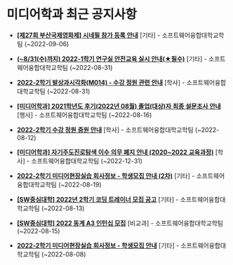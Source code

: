 # 미디어학과 최근 공지사항

* **[[제27회 부산국제영화제] 시네필 참가 등록 안내](https://media.ajou.ac.kr/media/board/board01.jsp?mode=view&amp;article_no=230889&amp;board_wrapper=%2Fmedia%2Fboard%2Fboard01.jsp&amp;pager.offset=0&amp;board_no=304)**
 [기타] - 소프트웨어융합대학교학팀 (~2022-09-06)

* **[(~8/31(수)까지) 2022-1학기 연구실 안전교육 실시 안내(★필수)](https://media.ajou.ac.kr/media/board/board01.jsp?mode=view&amp;article_no=230882&amp;board_wrapper=%2Fmedia%2Fboard%2Fboard01.jsp&amp;pager.offset=0&amp;board_no=304)**
 [기타] - 소프트웨어융합대학교학팀 (~2022-08-31)

* **[2022-2학기 발상과시각화(M014) - 수강 정원 관련 안내](https://media.ajou.ac.kr/media/board/board01.jsp?mode=view&amp;article_no=230867&amp;board_wrapper=%2Fmedia%2Fboard%2Fboard01.jsp&amp;pager.offset=0&amp;board_no=304)**
 [학사] - 소프트웨어융합대학교학팀 (~2022-08-31)

* **[[미디어학과] 2021학년도 후기(2022년 08월) 졸업(대상)자 최종 설문조사 안내](https://media.ajou.ac.kr/media/board/board01.jsp?mode=view&amp;article_no=230816&amp;board_wrapper=%2Fmedia%2Fboard%2Fboard01.jsp&amp;pager.offset=0&amp;board_no=304)**
 [행사] - 소프트웨어융합대학교학팀 (~2022-08-16)

* **[2022-2학기 수강 정원 증원 안내](https://media.ajou.ac.kr/media/board/board01.jsp?mode=view&amp;article_no=230773&amp;board_wrapper=%2Fmedia%2Fboard%2Fboard01.jsp&amp;pager.offset=0&amp;board_no=304)**
 [학사] - 소프트웨어융합대학교학팀 (~2022-08-12)

* **[[미디어학과] 자기주도진로탐색 이수 의무 폐지 안내 (2020~2022 교육과정)](https://media.ajou.ac.kr/media/board/board01.jsp?mode=view&amp;article_no=230768&amp;board_wrapper=%2Fmedia%2Fboard%2Fboard01.jsp&amp;pager.offset=0&amp;board_no=304)**
 [학사] - 소프트웨어융합대학교학팀 (~2022-12-31)

* **[2022-2학기 미디어현장실습 회사정보 - 학생모집 안내 (2차)](https://media.ajou.ac.kr/media/board/board01.jsp?mode=view&amp;article_no=230764&amp;board_wrapper=%2Fmedia%2Fboard%2Fboard01.jsp&amp;pager.offset=0&amp;board_no=304)**
 [기타] - 소프트웨어융합대학교학팀 (~2022-08-19)

* **[[SW중심대학] 2022년 2학기 코딩 트레이너 모집 공고](https://media.ajou.ac.kr/media/board/board01.jsp?mode=view&amp;article_no=230727&amp;board_wrapper=%2Fmedia%2Fboard%2Fboard01.jsp&amp;pager.offset=0&amp;board_no=304)**
 [기타] - 소프트웨어융합대학교학팀 (~2022-08-13)

* **[[SW중심대학] 2022 동계 A3 인턴십 모집](https://media.ajou.ac.kr/media/board/board01.jsp?mode=view&amp;article_no=230705&amp;board_wrapper=%2Fmedia%2Fboard%2Fboard01.jsp&amp;pager.offset=0&amp;board_no=304)**
 [비교과] - 소프트웨어융합대학교학팀 (~2022-08-15)

* **[2022-2학기 미디어현장실습 회사정보 - 학생모집 안내](https://media.ajou.ac.kr/media/board/board01.jsp?mode=view&amp;article_no=230688&amp;board_wrapper=%2Fmedia%2Fboard%2Fboard01.jsp&amp;pager.offset=0&amp;board_no=304)**
 [기타] - 소프트웨어융합대학교학팀 (~2022-08-08)
